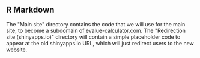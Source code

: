 
## R Markdown

The "Main site" directory contains the code that we will use for the main site, to become a subdomain of evalue-calculator.com. The "Redirection site (shinyapps.io)" directory will contain a simple placeholder code to appear at the old shinyapps.io URL, which will just redirect users to the new website.  